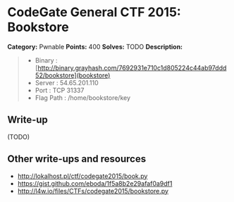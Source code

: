 # CodeGate General CTF 2015: Bookstore

**Category:** Pwnable
**Points:** 400
**Solves:** TODO
**Description:** 

> - Binary : [http://binary.grayhash.com/7692931e710c1d805224c44ab97ddd52/bookstore](bookstore)
> - Server : 54.65.201.110
> - Port : TCP 31337
> - Flag Path : /home/bookstore/key

## Write-up

(TODO)

## Other write-ups and resources

* <http://lokalhost.pl/ctf/codegate2015/book.py>
* <https://gist.github.com/eboda/1f5a8b2e29afaf0a9df1>
* <http://l4w.io/files/CTFs/codegate2015/bookstore.py>
